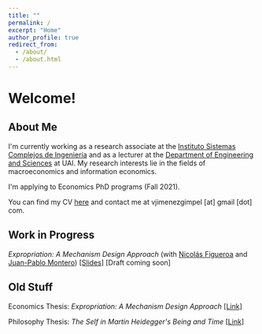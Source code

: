 ```yaml
---
title: ""
permalink: /
excerpt: "Home"
author_profile: true
redirect_from: 
  - /about/
  - /about.html
---
```


# Welcome!

## About Me

I'm currently working as a research associate at the [Instituto Sistemas Complejos de Ingeniería](https://isci.cl/en/) and as a lecturer at the [Department of Engineering and Sciences](https://ingenieria.uai.cl/) at UAI. My research interests lie in the fields of macroeconomics and information economics.

I'm applying to Economics PhD programs (Fall 2021).

You can find my CV [here](https://vjimenezg.github.io/files/CV_VJG.pdf) and contact me at vjimenezgimpel [at] gmail [dot] com.

##  Work in Progress

*Expropriation: A Mechanism Design Approach* (with [Nicolás Figueroa](https://sites.google.com/site/nicolas86figueroa/) and [Juan-Pablo Montero](https://sites.google.com/site/jpmontero1812/home)) [[Slides]](https://vjimenezg.github.io/files/FJM_SlidesPUC.pdf) [Draft coming soon]

## Old Stuff

Economics Thesis: *Expropriation: A Mechanism Design Approach* [[Link]](https://vjimenezg.github.io/files/MA_Thesis.pdf)

Philosophy Thesis: *The Self in Martin Heidegger's Being and Time* [[Link]](https://vjimenezg.github.io/files/Tesis_Filosofia.pdf)


